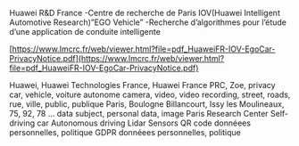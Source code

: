 Huawei R&D France -Centre de recherche de Paris IOV(Huawei Intelligent Automotive Research)”EGO Vehicle” -Recherche d’algorithmes pour l’étude d’une application de conduite intelligente

[https://www.lmcrc.fr/web/viewer.html?file=pdf_HuaweiFR-IOV-EgoCar-PrivacyNotice.pdf](https://www.lmcrc.fr/web/viewer.html?file=pdf_HuaweiFR-IOV-EgoCar-PrivacyNotice.pdf)

Huawei, Huawei Technologies France, Huawei France
PRC, Zoe, privacy
car, vehicle, voiture autonome
camera, video, video recording,
street, roads, rue, ville, public, publique
Paris, Boulogne Billancourt, Issy les Moulineaux, 75, 92, 78 …
data subject, personal data, image
Paris Research Center
Self-driving car
Autonomous driving
Lidar
Sensors
QR code
donnéees personnelles, politique
GDPR
donnéees personnelles, politique
